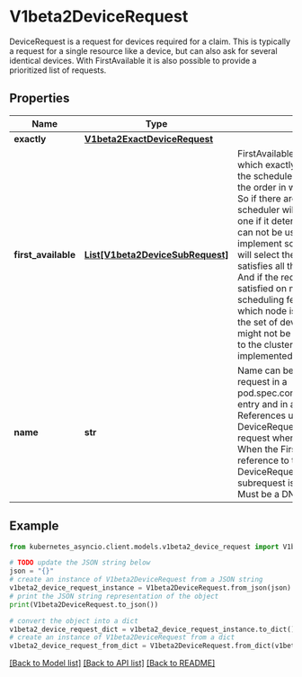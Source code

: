 # V1beta2DeviceRequest

DeviceRequest is a request for devices required for a claim. This is typically a request for a single resource like a device, but can also ask for several identical devices. With FirstAvailable it is also possible to provide a prioritized list of requests.

## Properties

Name | Type | Description | Notes
------------ | ------------- | ------------- | -------------
**exactly** | [**V1beta2ExactDeviceRequest**](V1beta2ExactDeviceRequest.md) |  | [optional] 
**first_available** | [**List[V1beta2DeviceSubRequest]**](V1beta2DeviceSubRequest.md) | FirstAvailable contains subrequests, of which exactly one will be selected by the scheduler. It tries to satisfy them in the order in which they are listed here. So if there are two entries in the list, the scheduler will only check the second one if it determines that the first one can not be used.  DRA does not yet implement scoring, so the scheduler will select the first set of devices that satisfies all the requests in the claim. And if the requirements can be satisfied on more than one node, other scheduling features will determine which node is chosen. This means that the set of devices allocated to a claim might not be the optimal set available to the cluster. Scoring will be implemented later. | [optional] 
**name** | **str** | Name can be used to reference this request in a pod.spec.containers[].resources.claims entry and in a constraint of the claim.  References using the name in the DeviceRequest will uniquely identify a request when the Exactly field is set. When the FirstAvailable field is set, a reference to the name of the DeviceRequest will match whatever subrequest is chosen by the scheduler.  Must be a DNS label. | 

## Example

```python
from kubernetes_asyncio.client.models.v1beta2_device_request import V1beta2DeviceRequest

# TODO update the JSON string below
json = "{}"
# create an instance of V1beta2DeviceRequest from a JSON string
v1beta2_device_request_instance = V1beta2DeviceRequest.from_json(json)
# print the JSON string representation of the object
print(V1beta2DeviceRequest.to_json())

# convert the object into a dict
v1beta2_device_request_dict = v1beta2_device_request_instance.to_dict()
# create an instance of V1beta2DeviceRequest from a dict
v1beta2_device_request_from_dict = V1beta2DeviceRequest.from_dict(v1beta2_device_request_dict)
```
[[Back to Model list]](../README.md#documentation-for-models) [[Back to API list]](../README.md#documentation-for-api-endpoints) [[Back to README]](../README.md)


